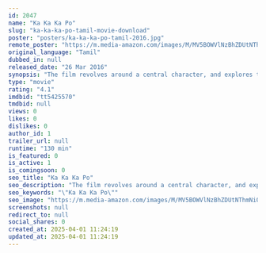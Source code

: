 ```yaml
---
id: 2047
name: "Ka Ka Ka Po"
slug: "ka-ka-ka-po-tamil-movie-download"
poster: "posters/ka-ka-ka-po-tamil-2016.jpg"
remote_poster: "https://m.media-amazon.com/images/M/MV5BOWVlNzBhZDUtNThmNi00MmVlLTljNzgtMjNjNTk1Zjk3MWVhXkEyXkFqcGdeQXVyNzY3NTI2Mw@@._V1_SX300.jpg"
original_language: "Tamil"
dubbed_in: null
released_date: "26 Mar 2016"
synopsis: "The film revolves around a central character, and explores the nuances of a first kiss and the conflicts in a marital relationship. These factors become the front runner with a comical chaos in the backdrop."
type: "movie"
rating: "4.1"
imdbid: "tt5425570"
tmdbid: null
views: 0
likes: 0
dislikes: 0
author_id: 1
trailer_url: null
runtime: "130 min"
is_featured: 0
is_active: 1
is_comingsoon: 0
seo_title: "Ka Ka Ka Po"
seo_description: "The film revolves around a central character, and explores the nuances of a first kiss and the conflicts in a marital relationship. These factors become the front runner with a comical chaos in the backdrop."
seo_keywords: "\"Ka Ka Ka Po\""
seo_image: "https://m.media-amazon.com/images/M/MV5BOWVlNzBhZDUtNThmNi00MmVlLTljNzgtMjNjNTk1Zjk3MWVhXkEyXkFqcGdeQXVyNzY3NTI2Mw@@._V1_SX300.jpg"
screenshots: null
redirect_to: null
social_shares: 0
created_at: 2025-04-01 11:24:19
updated_at: 2025-04-01 11:24:19
---
```


